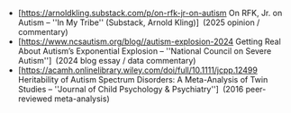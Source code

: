 * [https://arnoldkling.substack.com/p/on-rfk-jr-on-autism On RFK, Jr. on Autism – ''In My Tribe'' (Substack, Arnold Kling)] (2025 opinion / commentary)
* [https://www.ncsautism.org/blog//autism-explosion-2024 Getting Real About Autism’s Exponential Explosion – ''National Council on Severe Autism''] (2024 blog essay / data commentary)
* [https://acamh.onlinelibrary.wiley.com/doi/full/10.1111/jcpp.12499 Heritability of Autism Spectrum Disorders: A Meta-Analysis of Twin Studies – ''Journal of Child Psychology & Psychiatry''] (2016 peer-reviewed meta-analysis)
